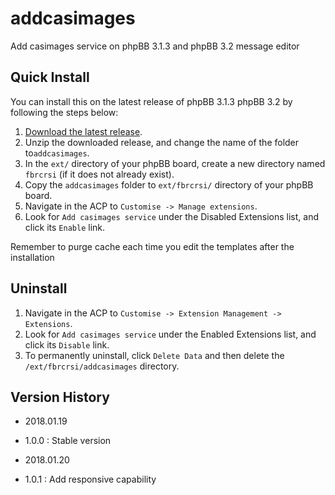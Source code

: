 # addcasimages
Add casimages service on phpBB 3.1.3 and phpBB 3.2 message editor

## Quick Install
You can install this on the latest release of phpBB 3.1.3 phpBB 3.2 by following the steps below:

1. [Download the latest release](https://github.com/fbrcrsi/addcasimages).
2. Unzip the downloaded release, and change the name of the folder to`addcasimages`.
3. In the `ext/` directory of your phpBB board, create a new directory named `fbrcrsi` (if it does not already exist).
4. Copy the `addcasimages` folder to `ext/fbrcrsi/` directory of your phpBB board.
5. Navigate in the ACP to `Customise -> Manage extensions`.
6. Look for `Add casimages service` under the Disabled Extensions list, and click its `Enable` link.


Remember to purge cache each time you edit the templates after the installation

## Uninstall

1. Navigate in the ACP to `Customise -> Extension Management -> Extensions`.
2. Look for `Add casimages service` under the Enabled Extensions list, and click its `Disable` link.
3. To permanently uninstall, click `Delete Data` and then delete the `/ext/fbrcrsi/addcasimages` directory.

## Version History

 - 2018.01.19
 - 1.0.0 : Stable version
 
 - 2018.01.20
 - 1.0.1 : Add responsive capability